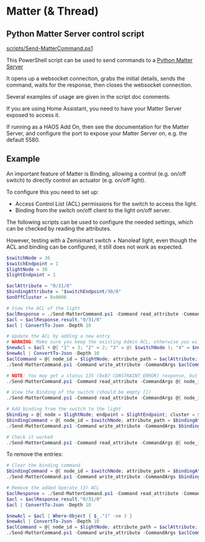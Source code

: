 Matter (& Thread)
=================


Python Matter Server control script
-----------------------------------

[scripts/Send-MatterCommand.ps1](scripts/Send-MatterCommand.ps1)

This PowerShell script can be used to send commands to a [Python Matter Server](https://github.com/home-assistant-libs/python-matter-server)

It opens up a websocket connection, grabs the initial details, sends the command, waits for the response, then closes the websocket connection.

Several examples of usage are given in the script doc comments.

If you are using Home Assistant, you need to have your Matter Server exposed to access it.

If running as a HAOS Add On, then see the documentation for the Matter Server, and configure the port to expose your Matter Server on, e.g. the default 5580.

Example
-------

An important feature of Matter is Binding, allowing a control (e.g. on/off switch) to directly control an actuator (e.g. on/off light).

To configure this you need to set up:
* Access Control List (ACL) permissions for the switch to access the light.
* Binding from the switch on/off client to the light on/off server.

The following scripts can be used to configure the needed settings, which can be checked by reading the attributes.

However, testing with a Zemismart switch + Nanoleaf light, even though the ACL and binding can be configured, it still does not work as expected.

```powershell
$switchNode = 36
$switchEndpoint = 1
$lightNode = 30
$lightEndpoint = 1

$aclAttribute = "0/31/0"
$bindingAttribute = "$switchEndpoint/30/0"
$onOffCluster = 0x0006

# View the ACL of the light
$aclResponse = ./Send-MatterCommand.ps1 -Command read_attribute -CommandArgs @{ node_id = $lightNode; attribute_path = $aclAttribute } -Verbose
$acl = $aclResponse.result."0/31/0"
$acl | ConvertTo-Json -Depth 10

# Update the ACL by adding a new entry
# WARNING: Make sure you keep the existing Admin ACL, otherwise you will lose access
$newAcl = $acl + @{ "1" = 3; "2" = 2; "3" = @( $switchNode ); "4" = $null }
$newAcl | ConvertTo-Json -Depth 10
$aclCommand = @{ node_id = $lightNode; attribute_path = $aclAttribute; value = $newAcl }
./Send-MatterCommand.ps1 -Command write_attribute -CommandArgs $aclCommand -Verbose | ConvertTo-Json -Depth 10

# NOTE: You may get a status 135 (0x87 CONSTRAINT_ERROR) response, but it seems to work anyway
./Send-MatterCommand.ps1 -Command read_attribute -CommandArgs @{ node_id = $lightNode; attribute_path = $aclAttribute } -Verbose | ConvertTo-Json -Depth 10

# View the Binding of the switch (should be empty [])
./Send-MatterCommand.ps1 -Command read_attribute -CommandArgs @{ node_id = $switchNode; attribute_path = $bindingAttribute } -Verbose | ConvertTo-Json -Depth 10

# Add binding from the switch to the light
$binding = @{ node = $lightNode; endpoint = $lightEndpoint; cluster = $onOffCluster }
$bindingCommand = @{ node_id = $switchNode; attribute_path = $bindingAttribute; value = @( $binding ) }
./Send-MatterCommand.ps1 -Command write_attribute -CommandArgs $bindingCommand -Verbose | ConvertTo-Json -Depth 10

# Check it worked
./Send-MatterCommand.ps1 -Command read_attribute -CommandArgs @{ node_id = $switchNode; attribute_path = $bindingAttribute } -Verbose | ConvertTo-Json -Depth 10
```

To remove the entries:

```powershell
# Clear the binding command
$bindingCommand = @{ node_id = $switchNode; attribute_path = $bindingAttribute; value = @() }
./Send-MatterCommand.ps1 -Command write_attribute -CommandArgs $bindingCommand -Verbose | ConvertTo-Json -Depth 10

# Remove the added Operate (3) ACL
$aclResponse = ./Send-MatterCommand.ps1 -Command read_attribute -CommandArgs @{ node_id = $lightNode; attribute_path = $aclAttribute } -Verbose
$acl = $aclResponse.result."0/31/0"
$acl | ConvertTo-Json -Depth 10

$newAcl = $acl | Where-Object { $_."1" -ne 3 }
$newAcl | ConvertTo-Json -Depth 10
$aclCommand = @{ node_id = $lightNode; attribute_path = $aclAttribute; value = $newAcl }
./Send-MatterCommand.ps1 -Command write_attribute -CommandArgs $aclCommand -Verbose | ConvertTo-Json -Depth 10
```
